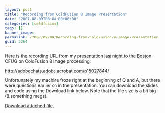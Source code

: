 ```yaml
---
layout: post
title: "Recording from ColdFusion 8 Image Presentation"
date: "2007-08-09T08:08:00+06:00"
categories: [coldfusion]
tags: []
banner_image: 
permalink: /2007/08/09/Recording-from-ColdFusion-8-Image-Presentation
guid: 2264
---
```


Here is the recording URL from my presentation last night to the Boston CFUG on ColdFusion 8 Image processing:

<a href="http://adobechats.adobe.acrobat.com/p15027844/">http://adobechats.adobe.acrobat.com/p15027844/</a>

Unfortunately my machine froze right at the beginning of Q and A, but there were questions earlier on in the presentation. You can download the slides and code using the Download link below. Note that the file size is a bit big (8.something megs).<p><a href='enclosures/D{% raw %}%3A%{% endraw %}5Chosts{% raw %}%5Cwww%{% endraw %}2Ecoldfusionjedi{% raw %}%2Ecom%{% endraw %}5Cenclosures{% raw %}%2FArchive%{% endraw %}202%2Ezip'>Download attached file.</a></p>